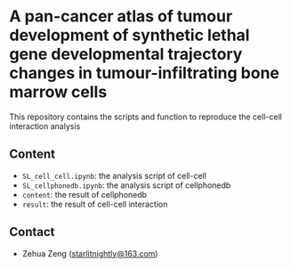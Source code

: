# A pan-cancer atlas of tumour development of synthetic lethal gene developmental trajectory changes in tumour-infiltrating bone marrow cells 

This repository contains the scripts and function to reproduce the cell-cell interaction analysis

## Content

- `SL_cell_cell.ipynb`: the analysis script of cell-cell
- `SL_cellphonedb.ipynb`: the analysis script of cellphonedb
- `content`: the result of cellphonedb 
- `result`: the result of cell-cell interaction

## Contact

- Zehua Zeng ([starlitnightly@163.com](mailto:starlitnightly@163.com))